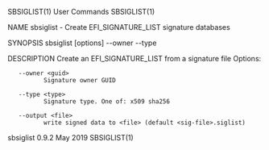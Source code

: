 SBSIGLIST(1)                                                                                    User Commands                                                                                    SBSIGLIST(1)

NAME
       sbsiglist - Create EFI_SIGNATURE_LIST signature databases

SYNOPSIS
       sbsiglist [options] --owner <guid> --type <type> <sig-file>

DESCRIPTION
       Create an EFI_SIGNATURE_LIST from a signature file Options:

       --owner <guid>
              Signature owner GUID

       --type <type>
              Signature type. One of: x509 sha256

       --output <file>
              write signed data to <file> (default <sig-file>.siglist)

sbsiglist 0.9.2                                                                                    May 2019                                                                                      SBSIGLIST(1)
